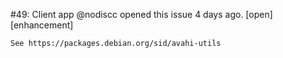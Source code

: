 #49: Client app
@nodiscc opened this issue 4 days ago.  [open] 
[enhancement]

    See https://packages.debian.org/sid/avahi-utils


